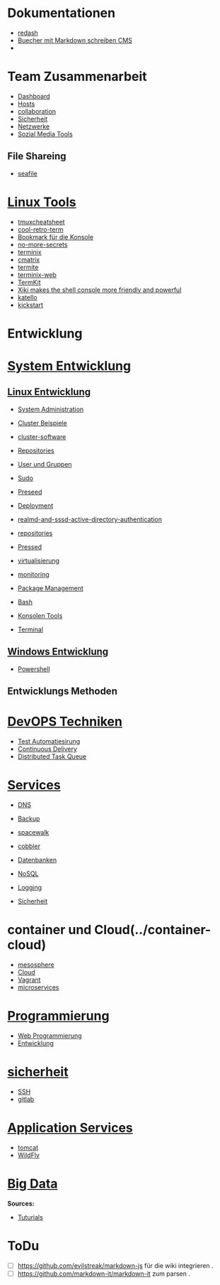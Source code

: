 # Dokumentationen

* [redash](https://redash.io/help/aboutrd/aboutrd.html#whats_redash)
* [Buecher mit Markdown schreiben CMS](https://www.bookstackapp.com/)
* []()

# Team Zusammenarbeit

* [Dashboard](../dashboard)
* [Hosts](../hosts)
* [collaboration](../collaboration)
* [Sicherheit](../sicherheit)
* [Netzwerke](../netzwerke)
* [Sozial Media Tools](../sozial-media-tools)

## File Shareing
* [seafile](https://www.seafile.com/en/features/)

# [Linux Tools](../linux-system-tools)

* [tmuxcheatsheet](https://tmuxcheatsheet.com/)
* [cool-retro-term](https://github.com/Swordfish90/cool-retro-term )
* [Bookmark für die Konsole](https://itsfoss.com/buku-command-line-bookmark-manager-linux/)
* [no-more-secrets](https://github.com/bartobri/no-more-secrets)
* [terminix](https://github.com/gnunn1/terminix)
* [cmatrix](http://www.asty.org/cmatrix/)
* [termite](https://github.com/thestinger/termite)
* [terminix-web](https://gnunn1.github.io/terminix-web/)
* [TermKit](https://github.com/unconed/TermKit)
* [Xiki makes the shell console more friendly and powerful](http://xiki.org/ )
* [katello](https://gitlab.com/tobkern1980/home-net4-environment/wikis/katello)
* [kickstart](../kickstart)

# Entwicklung 

# [System Entwicklung](../system-development)

## [Linux Entwicklung](../entwicklung)
* [System Administration](../system-administration)
* [Cluster Beispiele](../cluster-beispiele)
* [cluster-software](../cluster-software)
* [Repositories](../repositories)
* [User und Gruppen](../user-und-gruppen)
* [Sudo](../sudo)
* [Preseed](../preseed)

* [Deployment](../deployment)
* [realmd-and-sssd-active-directory-authentication](../realmd-and-sssd-active-directory-authentication)
* [repositories](../repositories)
* [Pressed](../preseed)
* [virtualisierung](../virtualisierung)
* [monitoring](../monitoring)
* [Package Management ](../package-management)
* [Bash](../bash)
* [Konsolen Tools](../konsolen-tools)
* [Terminal](../terminal)

## [Windows Entwicklung](../entwicklung)

* [Powershell](../powershell-basic)

## Entwicklungs Methoden

# [DevOPS Techniken](https://gitlab.com/tobkern1980/home-net4-environment/wikis/devops)
* [Test Automatiesirung]()
* [Continuous Delivery](../continuous-delivery)
* [Distributed Task Queue](../distributed-task-queue)

# [Services](../services)
* [DNS](../dns)
* [Backup](../backup)
* [spacewalk](../spacewalk)
* [cobbler](../cobbler)
* [Datenbanken](../datenbanken)
* [NoSQL](../nosql)

* [Logging](../logging)
* [Sicherheit](../sicherheit)

# container und Cloud(../container-cloud)
* [mesosphere](../mesosphere)
* [Cloud](../cloud)
* [Vagrant](../vagrant)
* [microservices](../microservices)

# [Programmierung](../Programmierung)

* [Web Programmierung](../web-programmierung)
* [Entwicklung](../entwicklung)

# [sicherheit](../sicherheit)

* [SSH](../arbeiten-mit-ssh)
* [gitlab](../arbeiten-mit-gitlab)

# [Application Services](../application-server)
* [tomcat](../tomcat)
* [WildFly](../wildfly)

# [Big Data](../bigdata)

**Sources:**
 * [Tuturials](http://www.gtkdb.de/index_34_2792.html)

ToDu
====
* [ ]  https://github.com/evilstreak/markdown-js für die wiki integrieren .
* [ ]  https://github.com/markdown-it/markdown-it zum parsen .